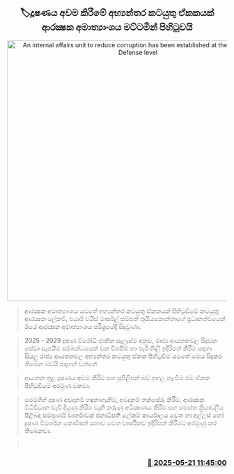 <p align='center'><b><h2 align='center' title='An internal affairs unit to reduce corruption has been established at the Ministry of Defense level'>🏷දූෂණය අවම කිරීමේ අභ්‍යන්තර කටයුතු ඒකකයක් ආරක්‍ෂක අමාත්‍යාංශය මට්ටමින් පිහිටුවයි</h2></b></p>
<p align='center'><img src='https://helakuru.sgp1.cdn.digitaloceanspaces.com/esana/images/lib/defence-open.jpg' width='600' alt='An internal affairs unit to reduce corruption has been established at the Ministry of Defense level'></p>

> ආරක්‍ෂක අමාත්‍යාංශය යටතේ අභ්‍යන්තර කටයුතු ඒකකයක් පිහිටුවීමේ කටයුතු ආරක්‍ෂක ලේකම්, එයාර් වයිස් මාර්ෂල් සම්පත් තුයියකොන්තාගේ ප්‍රධානත්වයෙන් ඊයේ ආරක්‍ෂක අමාත්‍යාංශය පරිශ්‍රයේදී සිදුවුණා.

> 2025 - 2029 දුෂණ විරෝධී ජාතික සැලැස්ම අනුව, රාජ්‍ය ආයතනවල සිදුවන සේවා සැපයීම සම්බන්ධයෙන් වන විමසීම් හා පැමිණිලි ඉදිරිපත් කිරීම සඳහා සියලු‍ රාජ්‍ය ආයතනවල අභ්‍යන්තර කටයුතු ඒකක පිහිටුවීම යටතේ මෙය සිදුකර තිබෙන බවයි සඳහන් වන්නේ.

> ආයතන තුළ දූෂණය අවම කිරීම සහ සුපිලිපන් බව ඉහල නැංවීම එම ඒකක පිහිටුවීමේ අරමුණ වනවා.

> මෙමගින් දුෂණ අවදානම් හඳුනාගැනීම, අවදානම් තක්සේරු කිරීම, ආරක්‍ෂක විධිවිධාන වැඩි දියුණු කිරීම වැනි කරුණු අධීක්‍ෂණය කිරීම සහ සමස්ත ක්‍රියාවලිය පිළිබඳ සම්පුර්ණ වාර්තාවක් ජනාධිපති ලේකම් කාර්යාලය වෙත හා අල්ලස් හෝ දුෂණ විමර්ශන කොමිෂන් සභාව වෙත වාර්ෂිකව ඉදිරිපත් කිරීමට අරමුණු කර තිබෙනවා.

>  



<h3 align='right'><a href='https://www.helakuru.lk/esana/p/110286/'>📅 2025-05-21 11:45:00</a></h3>
